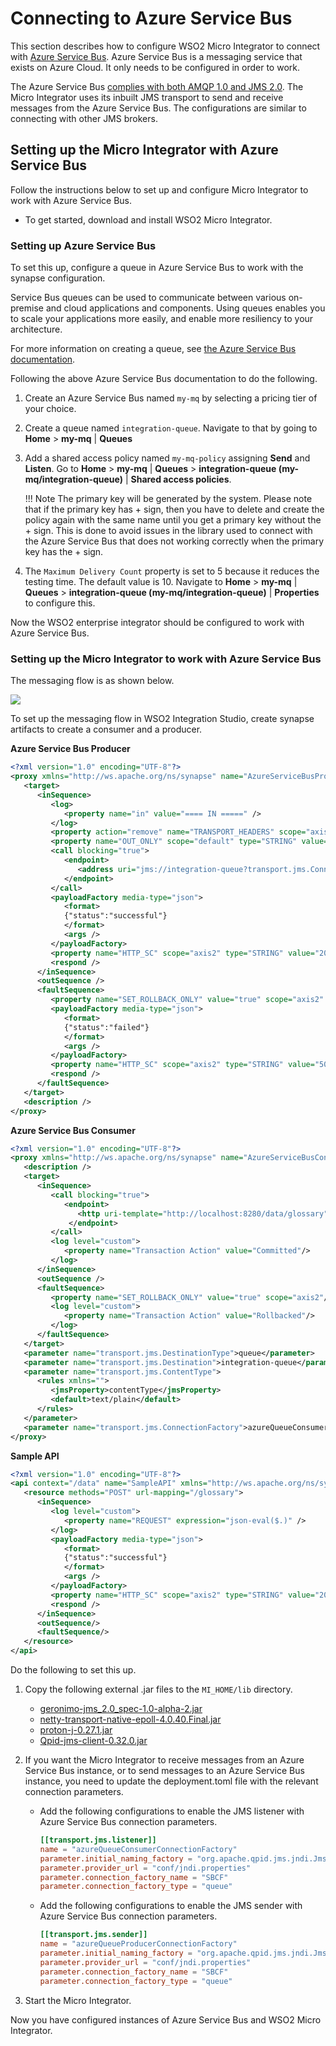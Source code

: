 # Connecting to Azure Service Bus

This section describes how to configure WSO2 Micro Integrator to connect with [Azure Service Bus](https://azure.microsoft.com/en-us/services/service-bus/). Azure Service Bus is a messaging service that exists on Azure Cloud. It only needs to be configured in order to work.

The Azure Service Bus [complies with both AMQP 1.0 and JMS 2.0](https://docs.microsoft.com/en-us/azure/service-bus-messaging/service-bus-messaging-overview#compliance-with-standards-and-protocols). The Micro Integrator uses its inbuilt JMS transport to send and receive messages from the Azure Service Bus. The configurations are similar to connecting with other JMS brokers.

## Setting up the Micro Integrator with Azure Service Bus

Follow the instructions below to set up and configure Micro Integrator to work with Azure Service Bus.

* To get started, download and install WSO2 Micro Integrator.


### Setting up Azure Service Bus

To set this up, configure a queue in Azure Service Bus to work with the synapse configuration. 

Service Bus queues can be used to communicate between various on-premise and cloud applications and components. Using queues enables you to scale your applications more easily, and enable more resiliency to your architecture.

For more information on creating a queue, see [the Azure Service Bus documentation](https://docs.microsoft.com/en-us/azure/service-bus-messaging/service-bus-quickstart-portal).

Following the above Azure Service Bus documentation to do the following.

1. Create an Azure Service Bus named `my-mq` by selecting a pricing tier of your choice.

2. Create a queue named `integration-queue`. Navigate to that by going to **Home** > **my-mq** | **Queues**

3. Add a shared access policy named `my-mq-policy` assigning **Send** and **Listen**. Go to **Home** > **my-mq** | **Queues** > **integration-queue (my-mq/integration-queue)** | **Shared access policies**.

    !!! Note
        The primary key will be generated by the system. Please note that if the primary key has + sign, then you have to delete and create the policy again with the same name until you get a primary key without the + sign. This is done to avoid issues in the library used to connect with the Azure Service Bus that does not working correctly when the primary key has the + sign.

4. The `Maximum Delivery Count` property is set to 5 because it reduces the testing time. The default value is 10. Navigate to **Home** > **my-mq** | **Queues** > **integration-queue (my-mq/integration-queue)** | **Properties** to configure this.

Now the WSO2 enterprise integrator should be configured to work with Azure Service Bus.

### Setting up the Micro Integrator to work with Azure Service Bus

The messaging flow is as shown below.

![]({{base_path}}/assets/img/integrate/broker-configs/azure-service-bus.jpg)

To set up the messaging flow in WSO2 Integration Studio, create synapse artifacts to create a consumer and a producer. 

**Azure Service Bus Producer**

```xml
<?xml version="1.0" encoding="UTF-8"?>
<proxy xmlns="http://ws.apache.org/ns/synapse" name="AzureServiceBusProducer" startOnLoad="true" statistics="disable" trace="disable" transports="http,https">
   <target>
      <inSequence>
         <log>
            <property name="in" value="==== IN =====" />
         </log>
         <property action="remove" name="TRANSPORT_HEADERS" scope="axis2" />
         <property name="OUT_ONLY" scope="default" type="STRING" value="true" />
         <call blocking="true">
            <endpoint>
               <address uri="jms://integration-queue?transport.jms.ConnectionFactory=azureQueueProducerConnectionFactory&amp;transport.jms.Destination=integration-queue" />
            </endpoint>
         </call>
         <payloadFactory media-type="json">
            <format>
           	{"status":"successful"}
            </format>
            <args />
         </payloadFactory>
         <property name="HTTP_SC" scope="axis2" type="STRING" value="200" />
         <respond />
      </inSequence>
      <outSequence />
      <faultSequence>
         <property name="SET_ROLLBACK_ONLY" value="true" scope="axis2" />
         <payloadFactory media-type="json">
            <format>
           	{"status":"failed"}
            </format>
            <args />
         </payloadFactory>
         <property name="HTTP_SC" scope="axis2" type="STRING" value="500" />
         <respond />
      </faultSequence>
   </target>
   <description />
</proxy>

```

**Azure Service Bus Consumer**

```xml
<?xml version="1.0" encoding="UTF-8"?>
<proxy xmlns="http://ws.apache.org/ns/synapse" name="AzureServiceBusConsumer" startOnLoad="true">
   <description />
   <target>
      <inSequence>
         <call blocking="true">
            <endpoint>
               <http uri-template="http://localhost:8280/data/glossary"/>
             </endpoint>
         </call>
         <log level="custom">
            <property name="Transaction Action" value="Committed"/>
         </log>
      </inSequence>
      <outSequence />
      <faultSequence>
         <property name="SET_ROLLBACK_ONLY" value="true" scope="axis2"/>
         <log level="custom">
            <property name="Transaction Action" value="Rollbacked"/>
         </log>
      </faultSequence>
   </target>
   <parameter name="transport.jms.DestinationType">queue</parameter>
   <parameter name="transport.jms.Destination">integration-queue</parameter>
   <parameter name="transport.jms.ContentType">
      <rules xmlns="">
         <jmsProperty>contentType</jmsProperty>
         <default>text/plain</default>
      </rules>
   </parameter>
   <parameter name="transport.jms.ConnectionFactory">azureQueueConsumerConnectionFactory</parameter>
</proxy>

```

**Sample API**

```xml
<?xml version="1.0" encoding="UTF-8"?>
<api context="/data" name="SampleAPI" xmlns="http://ws.apache.org/ns/synapse">
   <resource methods="POST" url-mapping="/glossary">
      <inSequence>
         <log level="custom">
            <property name="REQUEST" expression="json-eval($.)" />
         </log>
         <payloadFactory media-type="json">
            <format>
           	{"status":"successful"}
            </format>
            <args />
         </payloadFactory>
         <property name="HTTP_SC" scope="axis2" type="STRING" value="200" />
         <respond />       	 
      </inSequence>
      <outSequence/>
      <faultSequence/>
   </resource>
</api>

```

Do the following to set this up.

1. Copy the following external .jar files to the `MI_HOME/lib` directory.
    - [geronimo-jms_2.0_spec-1.0-alpha-2.jar](https://mvnrepository.com/artifact/org.apache.geronimo.specs/geronimo-jms_2.0_spec/1.0-alpha-2)
    - [netty-transport-native-epoll-4.0.40.Final.jar](https://mvnrepository.com/artifact/io.netty/netty-transport-native-epoll/4.0.40.Final)
    - [proton-j-0.27.1.jar](https://mvnrepositor`y.com/artifact/org.apache.qpid/proton-j/0.27.1)
    - [Qpid-jms-client-0.32.0.jar](https://mvnrepository.com/artifact/org.apache.qpid/qpid-jms-client/0.32.0)

2. If you want the Micro Integrator to receive messages from an Azure Service Bus instance, or to send messages to an Azure Service Bus instance, you need to update the deployment.toml file with the relevant connection parameters.

     - Add the following configurations to enable the JMS listener with Azure Service Bus connection parameters.
     
        ```toml
        [[transport.jms.listener]]
        name = "azureQueueConsumerConnectionFactory"
        parameter.initial_naming_factory = "org.apache.qpid.jms.jndi.JmsInitialContextFactory"
        parameter.provider_url = "conf/jndi.properties"
        parameter.connection_factory_name = "SBCF"
        parameter.connection_factory_type = "queue"
        ```

    - Add the following configurations to enable the JMS sender with Azure Service Bus connection parameters.
        
        ```toml
        [[transport.jms.sender]]
        name = "azureQueueProducerConnectionFactory"
        parameter.initial_naming_factory = "org.apache.qpid.jms.jndi.JmsInitialContextFactory"
        parameter.provider_url = "conf/jndi.properties"
        parameter.connection_factory_name = "SBCF"
        parameter.connection_factory_type = "queue"
        ```
3.  Start the Micro Integrator.

Now you have configured instances of Azure Service Bus and WSO2 Micro Integrator.

